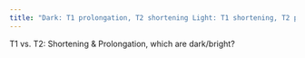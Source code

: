 ```yaml
---
title: "Dark: T1 prolongation, T2 shortening Light: T1 shortening, T2 prolongation (T1 longitudinal recovery, T2 transverse - know this &amp; just think of it as measuring intensity in longitudinal plane)"
---
```

T1 vs. T2: Shortening &amp; Prolongation, which are dark/bright?

